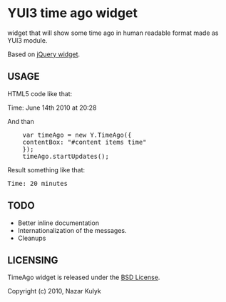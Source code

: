 # YUI3 time ago widget

widget that will show some time ago in human readable format made as YUI3 module.

Based on [jQuery widget](http://github.com/rmm5t/jquery-timeago).

## USAGE
HTML5 code like that:
	<div id="content">
    	<items>
		<item></item>
		Time: <time datetime="2010-06-14T20:01:09+01:00">June 14th 2010 at 20:28</time>
    	</items>
	</div>
	<script type="text/javascript" src="timeago-min.js"></script>

And than
<pre>
    var timeAgo = new Y.TimeAgo({
	contentBox: "#content items time"
    });
    timeAgo.startUpdates();
</pre>

Result something like that:
<pre>
Time: 20 minutes
</pre>

## TODO

*	Better inline documentation
*	Internationalization of the messages.
*	Cleanups


## LICENSING
TimeAgo widget is released under the [BSD License](http://creativecommons.org/licenses/BSD/).

Copyright (c) 2010, Nazar Kulyk